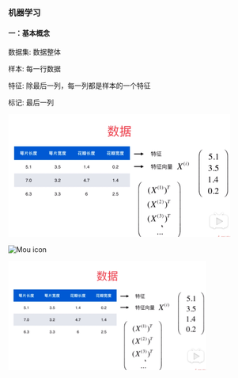 ### 机器学习

#### 一：基本概念
数据集: 数据整体  

样本: 每一行数据  

特征: 除最后一列，每一列都是样本的一个特征  

标记: 最后一列  


<img src="./tupian/1.png" style="zoom:50%" />

![Mou icon](./tupian/1.png=200)

<img src="./tupian/1.png" width="400" align=center />